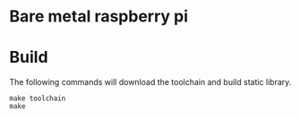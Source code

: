 
Bare metal raspberry pi
========================



Build
========

The following commands will download the toolchain and build static library.

```
make toolchain
make 
```
